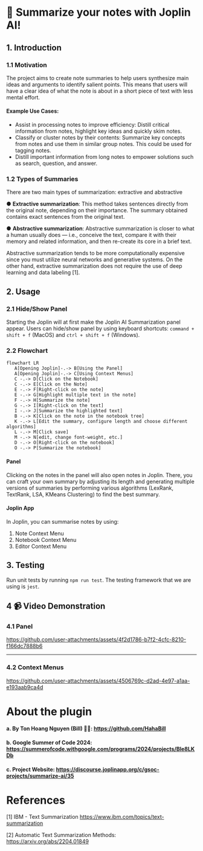 # 🤖 Summarize your notes with Joplin AI!

## 1. Introduction

### 1.1 Motivation

The project aims to create note summaries to help users synthesize main ideas and arguments to identify salient points. This means that users will have a clear idea of what the note is about in a short piece of text with less mental effort.

#### Example Use Cases:

- Assist in processing notes to improve efficiency: Distill critical information from
  notes, highlight key ideas and quickly skim notes.
- Classify or cluster notes by their contents: Summarize key concepts from notes
  and use them in similar group notes. This could be used for tagging notes.
- Distill important information from long notes to empower solutions such as
  search, question, and answer.

### 1.2 Types of Summaries

There are two main types of summarization: extractive and abstractive

● **Extractive summarization**: This method takes sentences directly from the original
note, depending on their importance. The summary obtained contains exact
sentences from the original text.

● **Abstractive summarization**: Abstractive summarization is closer to what a human
usually does — i.e., conceive the text, compare it with their memory and related
information, and then re-create its core in a brief text.

Abstractive summarization tends to be more computationally expensive since you must utilize neural networks and generative systems. On the other hand, extractive summarization does not require the use of deep learning and data labeling [1].

## 2. Usage

### 2.1 Hide/Show Panel

Starting the Joplin will at first make the Joplin AI Summarization panel appear. Users can hide/show panel by using keyboard shortcuts: `command + shift + f` (MacOS)
and `ctrl + shift + f` (Windows).

### 2.2 Flowchart

```mermaid
flowchart LR
   A[Opening Joplin]-.-> B[Using the Panel]
   A[Opening Joplin]-.-> C[Using Context Menus]
   C -.-> D[Click on the Notebook]
   C -.-> E[Click on the Note]
   E -.-> F[Right-click on the note]
   E -.-> G[Highlight multiple text in the note]
   F -.-> H[Summarize the note]
   G -.-> I[Right-click on the text]
   I -.-> J[Summarize the highlighted text]
   B -.-> K[Click on the note in the notebook tree]
   K -.-> L[Edit the summary, configure length and choose different algorithms]
   L -.-> M[Click save]
   M -.-> N[edit, change font-weight, etc.]
   D -.-> O[Right-click on the notebook]
   O -.-> P[Summarize the notebook]
```

#### Panel

Clicking on the notes in the panel will also open notes in Joplin. There, you can craft your own summary by adjusting its length and generating multiple versions of summaries by performing various algorithms (LexRank, TextRank, LSA, KMeans Clustering) to find the best summary.

#### Joplin App

In Joplin, you can summarise notes by using:

1. Note Context Menu
2. Notebook Context Menu
3. Editor Context Menu

## 3. Testing

Run unit tests by running `npm run test`. The testing framework that we are using is `jest`.

## 4 📹 Video Demonstration

### 4.1 Panel

https://github.com/user-attachments/assets/4f2d1786-b7f2-4cfc-8210-f166dc7888b6

---

### 4.2 Context Menus

https://github.com/user-attachments/assets/4506769c-d2ad-4e97-a1aa-e193aab9ca4d

# About the plugin

#### a. By Ton Hoang Nguyen (Bill) 🧑‍💻: https://github.com/HahaBill

#### b. Google Summer of Code 2024: https://summerofcode.withgoogle.com/programs/2024/projects/Ble8LKDb

#### c. Project Website: https://discourse.joplinapp.org/c/gsoc-projects/summarize-ai/35

# References

[1] IBM - Text Summarization https://www.ibm.com/topics/text-summarization

[2] Automatic Text Summarization Methods: https://arxiv.org/abs/2204.01849
